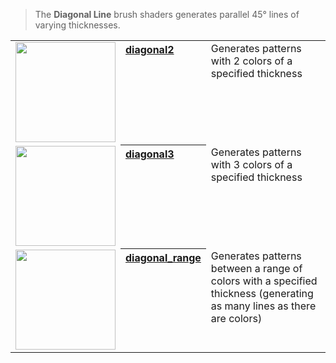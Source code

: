 > The **Diagonal Line** brush shaders generates parallel 45° lines of varying thicknesses.

<!-- LIST diagonal_lines 160 -->
<table>
	<tbody>
		<tr>
			<td valign="top" align="left"><a href="diagonal2"><img width="160" src="https://s3.amazonaws.com/misc.lachlanmcdonald.com/magicavoxel-shaders/icons1/diagonal2.png?cache=1594067985" alt=""></a></td>
			<th valign="top" align="left"><a href="diagonal2">diagonal2</a></th>
			<td valign="top">Generates patterns with 2 colors of a specified thickness</td>
		</tr>
		<tr>
			<td valign="top" align="left"><a href="diagonal3"><img width="160" src="https://s3.amazonaws.com/misc.lachlanmcdonald.com/magicavoxel-shaders/icons1/diagonal3.png?cache=1594067985" alt=""></a></td>
			<th valign="top" align="left"><a href="diagonal3">diagonal3</a></th>
			<td valign="top">Generates patterns with 3 colors of a specified thickness</td>
		</tr>
		<tr>
			<td valign="top" align="left"><a href="diagonal_range"><img width="160" src="https://s3.amazonaws.com/misc.lachlanmcdonald.com/magicavoxel-shaders/icons1/diagonal_range.png?cache=1594067985" alt=""></a></td>
			<th valign="top" align="left"><a href="diagonal_range">diagonal_range</a></th>
			<td valign="top">Generates patterns between a range of colors with a specified thickness (generating as many lines as there are colors)</td>
		</tr>
	</tbody>
</table>
<!-- END -->

